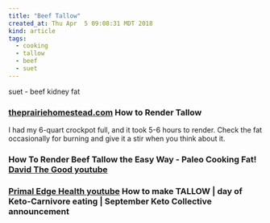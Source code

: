 ```yaml
---
title: "Beef Tallow"
created_at: Thu Apr  5 09:08:31 MDT 2018
kind: article
tags:
  - cooking
  - tallow
  - beef
  - suet
---
```


suet - beef kidney fat

<h3>
  <a href="https://www.theprairiehomestead.com/2012/02/how-to-render-beef-tallow.html" target="_blank">theprairiehomestead.com</a>
  How to Render Tallow
</h3>

I had my 6-quart crockpot full, and it took 5-6 hours to render. Check the
fat occasionally for burning and give it a stir when you think about it.

<h3>
  How To Render Beef Tallow the Easy Way - Paleo Cooking Fat!
  <a href="https://www.youtube.com/watch?v=RWyYPR738Dc" target="_blank">David The Good youtube</a>
</h3>

<h3>
  <a href="https://www.youtube.com/watch?v=F1nBimCd2Zo" target="_blank">Primal Edge Health youtube</a>
  How to make TALLOW | day of Keto-Carnivore eating | September Keto Collective announcement
</h3>

<!--
html boilerplate
<a href="" target="_blank"></a>
<a name=""></a>
<img src="" width="400px">
<ul>
  <li></li>
</ul>
<pre>
</pre>
<p style="margin-bottom: 2em;"></p>
<hr style="border: 0; height: 3px; background: #333; background-image: linear-gradient(to right, #ccc, #333, #ccc);">
<pre><code>
</code></pre>
<math xmlns='http://www.w3.org/1998/Math/MathML' display='block'>
</math>
-->

